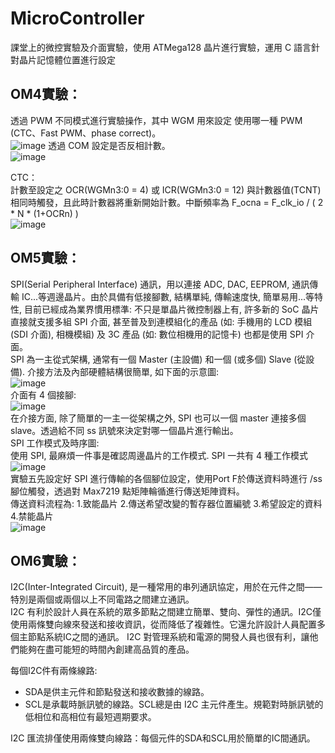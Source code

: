 MicroController  
====
課堂上的微控實驗及介面實驗，使用 ATMega128 晶片進行實驗，運用 C 語言針對晶片記憶體位置進行設定 
  
OM4實驗：
------- 
透過 PWM 不同模式進行實驗操作，其中 WGM 用來設定 使用哪一種 PWM (CTC、Fast PWM、phase correct)。  
![image](https://user-images.githubusercontent.com/39979565/229761109-6461e44a-68b3-4b94-a03f-d2998b529466.png)
透過 COM 設定是否反相計數。  
![image](https://user-images.githubusercontent.com/39979565/229770003-02f6185d-a2ca-4fd3-8850-e9aa6b0915d3.png)

CTC：  
計數至設定之 OCR(WGMn3:0 = 4) 或 ICR(WGMn3:0 = 12) 與計數器值(TCNT) 相同時觸發，且此時計數器將重新開始計數。中斷頻率為 F_ocna = F_clk_io / ( 2 * N * (1+OCRn) )  
![image](https://user-images.githubusercontent.com/39979565/229768548-614d8fd9-243e-472d-97d2-84411d8921ef.png)  
  
OM5實驗：
------- 
SPI(Serial Peripheral Interface) 通訊，用以連接 ADC, DAC, EEPROM, 通訊傳輸 IC...等週邊晶片。由於具備有低接腳數, 結構單純, 傳輸速度快, 簡單易用...等特性, 目前已經成為業界慣用標準: 不只是單晶片微控制器上有, 許多新的 SoC 晶片直接就支援多組 SPI 介面, 甚至普及到連模組化的產品 (如: 手機用的 LCD 模組 (SDI 介面), 相機模組) 及 3C 產品 (如: 數位相機用的記憶卡) 也都是使用 SPI 介面。  
SPI 為一主從式架構, 通常有一個 Master (主設備) 和一個 (或多個) Slave (從設備). 介接方法及內部硬體結構很簡單, 如下面的示意圖:  
![image](https://user-images.githubusercontent.com/39979565/235602906-a99668fe-c94f-4cad-86ac-3d9e202261fd.png)  
介面有 4 個接腳:  
![image](https://user-images.githubusercontent.com/39979565/235604320-119baa3c-86ba-4522-95e0-787e6ecffb02.png)  
在介接方面, 除了簡單的一主一從架構之外, SPI 也可以一個 master 連接多個 slave。透過給不同 ss 訊號來決定對哪一個晶片進行輸出。  
SPI 工作模式及時序圖:  
使用 SPI, 最麻煩一件事是確認周邊晶片的工作模式. SPI 一共有 4 種工作模式  
![image](https://user-images.githubusercontent.com/39979565/235606499-bf83d1bd-9191-4992-9b2f-2e8fdc08fad4.png)  
實驗五先設定好 SPI 進行傳輸的各個腳位設定，使用Port F於傳送資料時進行 /ss 腳位觸發，透過對 Max7219 點矩陣輪循進行傳送矩陣資料。  
傳送資料流程為: 1.致能晶片 2.傳送希望改變的暫存器位置編號 3.希望設定的資料 4.禁能晶片  
![image](https://user-images.githubusercontent.com/39979565/235618388-ce3d5c13-bc1c-4c96-8eeb-598b80d3bcaa.png)  

OM6實驗：
------- 
I2C(Inter-Integrated Circuit), 是一種常用的串列通訊協定，用於在元件之間——特別是兩個或兩個以上不同電路之間建立通訊。  
I2C 有利於設計人員在系統的眾多節點之間建立簡單、雙向、彈性的通訊。I2C僅使用兩條雙向線來發送和接收資訊，從而降低了複雜性。它還允許設計人員配置多個主節點系統IC之間的通訊。 I2C 對管理系統和電源的開發人員也很有利，讓他們能夠在盡可能短的時間內創建高品質的產品。  

每個I2C件有兩條線路:  
* SDA是供主元件和節點發送和接收數據的線路。  
* SCL是承載時脈訊號的線路。SCL總是由 I2C 主元件產生。規範對時脈訊號的低相位和高相位有最短週期要求。

I2C 匯流排僅使用兩條雙向線路：每個元件的SDA和SCL用於簡單的IC間通訊。  

